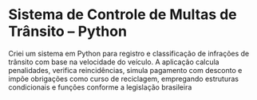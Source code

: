 # Sistema de Controle de Multas de Trânsito – Python
Criei um sistema em Python para registro e classificação de infrações de trânsito com base na velocidade do veículo. A aplicação calcula penalidades, verifica reincidências, simula pagamento com desconto e impõe obrigações como curso de reciclagem, empregando estruturas condicionais e funções conforme a legislação brasileira
